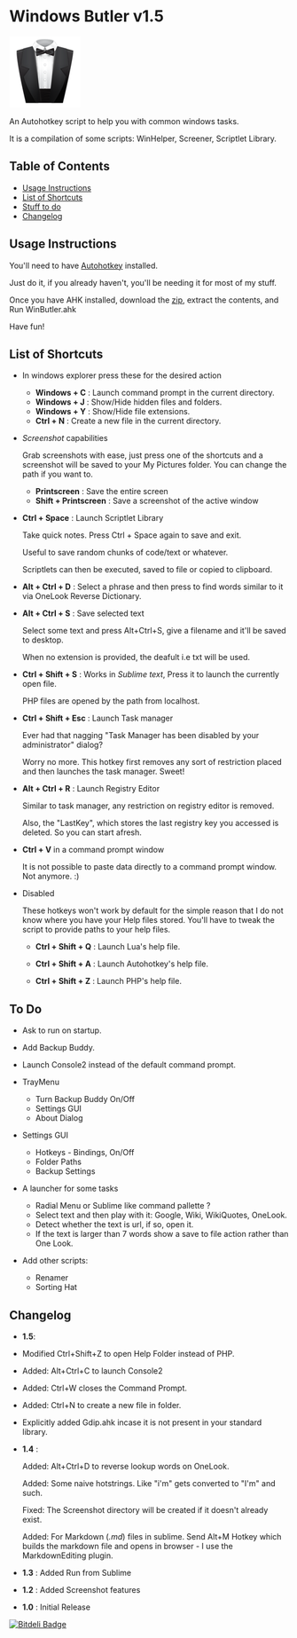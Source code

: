 # Windows Butler v1.5

![Butler](/data/butler.png)

An Autohotkey script to help you with common windows tasks.

It is a compilation of some scripts: WinHelper, Screener, Scriptlet Library.

## Table of Contents

* [Usage Instructions](#usage)
* [List of Shortcuts](#hotkeys)
* [Stuff to do](#todo)
* [Changelog](#changelog)

## <a name="usage"></a>Usage Instructions

You'll need to have [Autohotkey](http://l.autohotkey.net/AutoHotkey_L_Install.exe) installed.

Just do it, if you already haven't, you'll be needing it for most of my stuff.

Once you have AHK installed, download the [zip](https://github.com/dufferzafar/win-butler/archive/master.zip), extract the contents, and Run WinButler.ahk

Have fun!

## <a name="hotkeys"></a>List of Shortcuts

* In windows explorer press these for the desired action

  * **Windows + C** : Launch command prompt in the current directory.
  * **Windows + J** : Show/Hide hidden files and folders.
  * **Windows + Y** : Show/Hide file extensions.
  * **Ctrl + N**    : Create a new file in the current directory.

* *Screenshot* capabilities

  Grab screenshots with ease, just press one of the shortcuts and a screenshot will be saved to your My Pictures folder. You can change the path if you want to.

  * **Printscreen** : Save the entire screen
  * **Shift + Printscreen** : Save a screenshot of the active window

* **Ctrl + Space** : Launch Scriptlet Library

  Take quick notes. Press Ctrl + Space again to save and exit.

  Useful to save random chunks of code/text or whatever.

  Scriptlets can then be executed, saved to file or copied to clipboard.

* **Alt + Ctrl + D** : Select a phrase and then press to find words similar to it via OneLook Reverse Dictionary.

* **Alt + Ctrl + S** : Save selected text

  Select some text and press Alt+Ctrl+S, give a filename and it'll be saved to desktop.

  When no extension is provided, the deafult i.e txt will be used.

* **Ctrl + Shift + S** : Works in *Sublime text*, Press it to launch the currently open file.

  PHP files are opened by the path from localhost.

* **Ctrl + Shift + Esc** : Launch Task manager

  Ever had that nagging "Task Manager has been disabled by your administrator" dialog?

  Worry no more. This hotkey first removes any sort of restriction placed and then launches the task manager. Sweet!

* **Alt + Ctrl + R** : Launch Registry Editor

  Similar to task manager, any restriction on registry editor is removed.

  Also, the "LastKey", which stores the last registry key you accessed is deleted. So you can start afresh.

* **Ctrl + V** in a command prompt window

  It is not possible to paste data directly to a command prompt window. Not anymore. :)

* Disabled

  These hotkeys won't work by default for the simple reason that I do not know where you have your Help files stored. You'll have to tweak the script to provide paths to your help files.

  * **Ctrl + Shift + Q** : Launch Lua's help file.

  * **Ctrl + Shift + A** : Launch Autohotkey's help file.

  * **Ctrl + Shift + Z** : Launch PHP's help file.

## <a name="todo"></a>To Do

* Ask to run on startup.

* Add Backup Buddy.

* Launch Console2 instead of the default command prompt.

* TrayMenu
  * Turn Backup Buddy On/Off
  * Settings GUI
  * About Dialog

* Settings GUI
  * Hotkeys - Bindings, On/Off
  * Folder Paths
  * Backup Settings

* A launcher for some tasks
  * Radial Menu or Sublime like command pallette ?
  * Select text and then play with it: Google, Wiki, WikiQuotes, OneLook.
  * Detect whether the text is url, if so, open it.
  * If the text is larger than 7 words show a save to file action rather than One Look.

* Add other scripts:
  * Renamer
  * Sorting Hat

## <a name="changelog"></a>Changelog

* **1.5**:

* Modified Ctrl+Shift+Z to open Help Folder instead of PHP.

* Added: Alt+Ctrl+C to launch Console2

* Added: Ctrl+W closes the Command Prompt.

* Added: Ctrl+N to create a new file in folder.

* Explicitly added Gdip.ahk incase it is not present in your standard library.

* **1.4** :

  Added: Alt+Ctrl+D to reverse lookup words on OneLook.

  Added: Some naive hotstrings. Like "i'm" gets converted to "I'm" and such.

  Fixed: The Screenshot directory will be created if it doesn't already exist.

  Added: For Markdown (*.md*) files in sublime. Send Alt+M Hotkey which builds the markdown file and opens in browser - I use the MarkdownEditing plugin.

* **1.3** : Added Run from Sublime

* **1.2** : Added Screenshot features

* **1.0** : Initial Release

[![Bitdeli Badge](https://d2weczhvl823v0.cloudfront.net/dufferzafar/win-butler/trend.png)](https://bitdeli.com/free "Bitdeli Badge")

